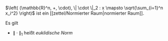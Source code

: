 $\left( (\mathbb{R}^n, +, \cdot), \| \cdot \|_2 : x \mapsto \sqrt{\sum_{i=1}^n x_i^2} \right)$ ist ein [[zettel/Normierter Raum|normierter Raum]].

Es gilt
- $\| \cdot \|_1$ heißt *euklidische Norm*
